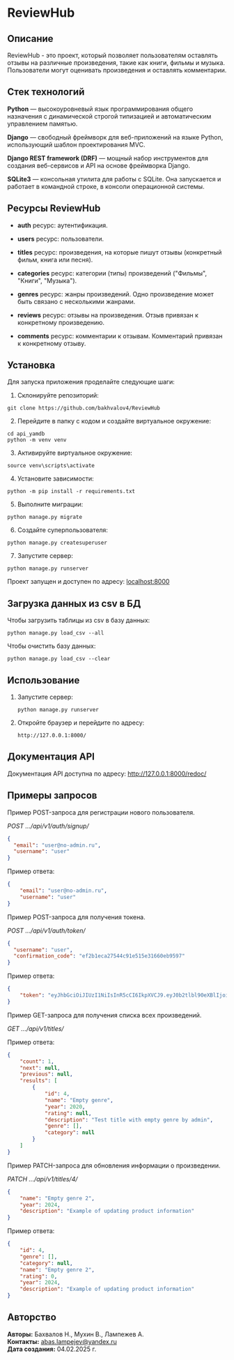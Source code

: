 # ReviewHub

## Описание

ReviewHub - это проект, который позволяет пользователям оставлять отзывы на различные произведения, такие как книги, фильмы и музыка. Пользователи могут оценивать произведения и оставлять комментарии.
<br>

## Стек технологий
**Python** — высокоуровневый язык программирования общего назначения с динамической строгой типизацией и автоматическим управлением памятью.

**Django** — свободный фреймворк для веб-приложений на языке Python, использующий шаблон проектирования MVC.

**Django REST framework (DRF)** — мощный набор инструментов для создания веб-сервисов и API на основе фреймворка Django. 

**SQLite3** — консольная утилита для работы с SQLite. Она запускается и работает в командной строке, в консоли операционной системы.


## Ресурсы ReviewHub

- **auth** ресурс: аутентификация.

- **users** ресурс: пользователи.

- **titles** ресурс: произведения, на которые пишут отзывы (конкретный фильм, книга или песня).

- **categories** ресурс: категории (типы) произведений ("Фильмы", "Книги", "Музыка").

- **genres** ресурс: жанры произведений. Одно произведение может быть связано с несколькими жанрами.

- **reviews** ресурс: отзывы на произведения. Отзыв привязан к конкретному произведению.

- **comments** ресурс: комментарии к отзывам. Комментарий привязан к конкретному отзыву.


## Установка

Для запуска приложения проделайте следующие шаги:

1. Склонируйте репозиторий:
```
git clone https://github.com/bakhvalov4/ReviewHub
```

2. Перейдите в папку с кодом и создайте виртуальное окружение:
```
cd api_yamdb
python -m venv venv
```

3. Активируйте виртуальное окружение:
```
source venv\scripts\activate
```
4. Установите зависимости:
```
python -m pip install -r requirements.txt
```
5. Выполните миграции:
```
python manage.py migrate
```
6. Создайте суперпользователя:
```
python manage.py createsuperuser
```
7. Запустите сервер:
```
python manage.py runserver
```
Проект запущен и доступен по адресу: [localhost:8000](http://localhost:8000/)

## Загрузка данных из csv в БД

Чтобы загрузить таблицы из csv в базу данных:
```
python manage.py load_csv --all
```
Чтобы очистить базу данных: 
```
python manage.py load_csv --clear
```

## Использование

1. Запустите сервер:
    ```
    python manage.py runserver
    ```
2. Откройте браузер и перейдите по адресу:
    ```
    http://127.0.0.1:8000/
    ```

## Документация API

Документация API доступна по адресу:
http://127.0.0.1:8000/redoc/


## Примеры запросов

Пример POST-запроса для регистрации нового пользователя.

*POST .../api/v1/auth/signup/*

```json
{
  "email": "user@no-admin.ru",
  "username": "user"
}
```

Пример ответа:

```json
{
    "email": "user@no-admin.ru",
    "username": "user"
}
```

Пример POST-запроса для получения токена.

*POST .../api/v1/auth/token/*

```json
{
  "username": "user",
  "confirmation_code": "ef2b1eca27544c91e515e31660eb9597"
}
```

Пример ответа:

```json
{
    "token": "eyJhbGciOiJIUzI1NiIsInR5cCI6IkpXVCJ9.eyJ0b2tlbl90eXBlIjoiYWNjZXNzIiwiZXhwIjoxNzM5NTE5NzkwLCJqdGkiOiJhYWU0OTI5MjJiYzA0ZjhjOTg0YmYyMmNjZDM3NGU2ZSIsInVzZXJfaWQiOjJ9.r8tNCbSmsNY7abN3HFEI0tRq_ADr10QojJfisIn2H3E"
}
```

Пример GET-запроса для получения списка всех произведений.

*GET .../api/v1/titles/*

Пример ответа:

```json
{
    "count": 1,
    "next": null,
    "previous": null,
    "results": [
        {
            "id": 4,
            "name": "Empty genre",
            "year": 2020,
            "rating": null,
            "description": "Test title with empty genre by admin",
            "genre": [],
            "category": null
        }
    ]
}
```

Пример PATCH-запроса для обновления информации о произведении.

*PATCH .../api/v1/titles/4/*

```json
{
    "name": "Empty genre 2",
    "year": 2024,
    "description": "Example of updating product information"
}
```

Пример ответа:

```json
{
    "id": 4,
    "genre": [],
    "category": null,
    "name": "Empty genre 2",
    "rating": 0,
    "year": 2024,
    "description": "Example of updating product information"
}
```


## Авторство
**Авторы:** Бахвалов Н., Мухин В., Лампежев А.<br>
**Контакты:** abas.lampejev@yandex.ru<br>
**Дата создания:** 04.02.2025 г.
